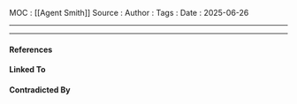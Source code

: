 
MOC : [[Agent Smith]]
Source : 
Author : 
Tags : 
Date : 2025-06-26
***

***
#### References

#### Linked To

#### Contradicted By